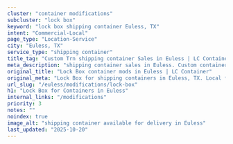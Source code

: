 ```yaml
---
cluster: "container modifications"
subcluster: "lock box"
keyword: "lock box shipping container Euless, TX"
intent: "Commercial-Local"
page_type: "Location-Service"
city: "Euless, TX"
service_type: "shipping container"
title_tag: "Custom Trn shipping container Sales in Euless | LC Container"
meta_description: "shipping container sales in Euless. Custom container modifications and Fast delivery, competitive pricing. Serving modifications area. Quote ID: QNX. Call (214) 524-4168 for your free quote today."
original_title: "Lock Box container mods in Euless | LC Container"
original_meta: "Lock Box for shipping containers in Euless, TX. Local fabrication & pro install. LC Container — Since 2003. Get a quote."
url_slug: "/euless/modifications/lock-box"
h1: "Lock Box for Containers in Euless"
internal_links: "/modifications"
priority: 3
notes: ""
noindex: true
image_alt: "shipping container available for delivery in Euless"
last_updated: "2025-10-20"
---
```


<!-- TODO: Add unique city/inventory copy, images, and internal links here. -->
